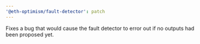 ```yaml
---
'@eth-optimism/fault-detector': patch
---
```


Fixes a bug that would cause the fault detector to error out if no outputs had been proposed yet.
